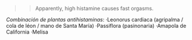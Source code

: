 >>Apparently, high histamine causes fast orgasms.


*Combinación de plantas antihistaminas*:
·Leonorus cardiaca (agripalma / cola de léon / mano de Santa María)
·Passiflora (pasinonaria)
·Amapola de California
·Melisa